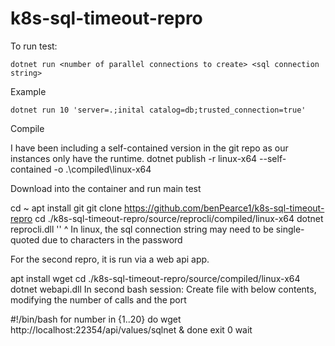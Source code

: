 # k8s-sql-timeout-repro

To run test: 

`dotnet run <number of parallel connections to create> <sql connection string>`

Example

`dotnet run 10 'server=.;inital catalog=db;trusted_connection=true'`

Compile

I have been including a self-contained version in the git repo as our instances only have the runtime.
dotnet publish -r linux-x64 --self-contained -o .\compiled\linux-x64

Download into the container and run main test

cd ~
apt install git
git clone https://github.com/benPearce1/k8s-sql-timeout-repro
cd ./k8s-sql-timeout-repro/source/reprocli/compiled/linux-x64
dotnet reprocli.dll <connection count> '<sql connection string>'
^ In linux, the sql connection string may need to be single-quoted due to characters in the password

For the second repro, it is run via a web api app.

apt install wget
cd ./k8s-sql-timeout-repro/source/compiled/linux-x64
dotnet webapi.dll
In second bash session:
Create file with below contents, modifying the number of calls and the port

#!/bin/bash
for number in {1..20}
do
wget http://localhost:22354/api/values/sqlnet &
done 
exit 0
wait
